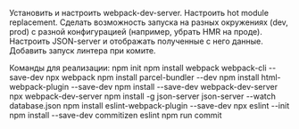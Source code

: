 Установить и настроить webpack-dev-server.
Настроить hot module replacement.
Сделать возможность запуска на разных окружениях (dev, prod) c разной конфигурацией (например, убрать HMR на проде).
Настроить JSON-server и отображать полученные с него данные.
Добавить запуск линтера при комите.

Команды для реализации:
npm init
npm install webpack webpack-cli --save-dev
npx webpack
npm install parcel-bundler --dev
npm install html-webpack-plugin --save-dev
npm install --save-dev webpack-dev-server
npx webpack-dev-server
npm install -g json-server
json-server --watch database.json
npm install eslint-webpack-plugin --save-dev
npx eslint --init
npm install --save-dev commitizen eslint
npm run commit